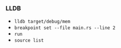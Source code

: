 ### LLDB

- `lldb target/debug/mem`
- `breakpoint set --file main.rs --line 2`
- `run`
- `source list`